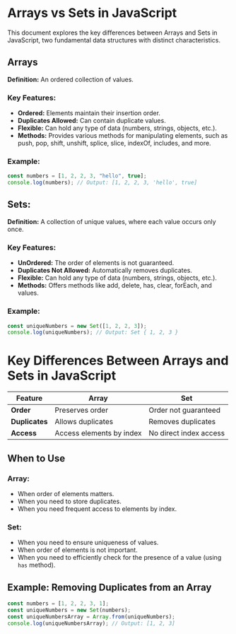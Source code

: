 # Arrays vs Sets in JavaScript

This document explores the key differences between Arrays and Sets in JavaScript, two fundamental data structures with distinct characteristics.

## Arrays

**Definition:** An ordered collection of values.

### Key Features:

- **Ordered:** Elements maintain their insertion order.
- **Duplicates Allowed:** Can contain duplicate values.
- **Flexible:** Can hold any type of data (numbers, strings, objects, etc.).
- **Methods:** Provides various methods for manipulating elements, such as push, pop, shift, unshift, splice, slice, indexOf, includes, and more.

### Example:

```js
const numbers = [1, 2, 2, 3, "hello", true];
console.log(numbers); // Output: [1, 2, 2, 3, 'hello', true]
```

## Sets:

**Definition:** A collection of unique values, where each value occurs only once.

### Key Features:

- **UnOrdered:** The order of elements is not guaranteed.
- **Duplicates Not Allowed:** Automatically removes duplicates.
- **Flexible:** Can hold any type of data (numbers, strings, objects, etc.).
- **Methods:** Offers methods like add, delete, has, clear, forEach, and values.

### Example:

```js
const uniqueNumbers = new Set([1, 2, 2, 3]);
console.log(uniqueNumbers); // Output: Set { 1, 2, 3 }
```

# Key Differences Between Arrays and Sets in JavaScript

| Feature        | Array                    | Set                    |
| -------------- | ------------------------ | ---------------------- |
| **Order**      | Preserves order          | Order not guaranteed   |
| **Duplicates** | Allows duplicates        | Removes duplicates     |
| **Access**     | Access elements by index | No direct index access |

## When to Use

### Array:

- When order of elements matters.
- When you need to store duplicates.
- When you need frequent access to elements by index.

### Set:

- When you need to ensure uniqueness of values.
- When order of elements is not important.
- When you need to efficiently check for the presence of a value (using `has` method).

## Example: Removing Duplicates from an Array

```javascript
const numbers = [1, 2, 2, 3, 1];
const uniqueNumbers = new Set(numbers);
const uniqueNumbersArray = Array.from(uniqueNumbers);
console.log(uniqueNumbersArray); // Output: [1, 2, 3]
```
